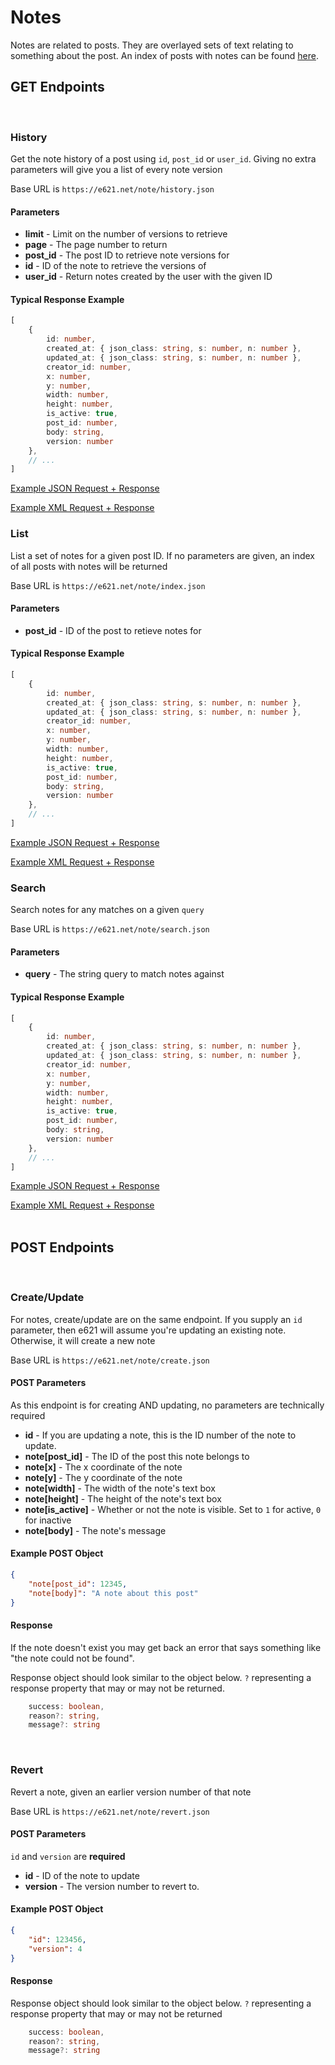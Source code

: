# Notes

Notes are related to posts. They are overlayed sets of text relating to something about the post. An index of posts with notes can be found [here](https://e621.net/note/index).


## GET Endpoints
</br>

### History

Get the note history of a post using `id`, `post_id` or `user_id`. Giving no extra parameters will give you a list of every note version

Base URL is `https://e621.net/note/history.json`

#### Parameters

- **limit** - Limit on the number of versions to retrieve
- **page** - The page number to return
- **post_id** - The post ID to retrieve note versions for
- **id** - ID of the note to retrieve the versions of
- **user_id** - Return notes created by the user with the given ID

#### Typical Response Example

```typescript
[
    {
        id: number,
        created_at: { json_class: string, s: number, n: number },
        updated_at: { json_class: string, s: number, n: number },
        creator_id: number,
        x: number,
        y: number,
        width: number,
        height: number,
        is_active: true,
        post_id: number,
        body: string,
        version: number
    },
    // ...
]
```

[Example JSON Request + Response](https://e621.net/note/history.json)

[Example XML Request + Response](https://e621.net/note/history.xml)
</br>

### List

List a set of notes for a given post ID. If no parameters are given, an index of all posts with notes will be returned

Base URL is `https://e621.net/note/index.json`

#### Parameters

- **post_id** - ID of the post to retieve notes for

#### Typical Response Example

```typescript
[
    {
        id: number,
        created_at: { json_class: string, s: number, n: number },
        updated_at: { json_class: string, s: number, n: number },
        creator_id: number,
        x: number,
        y: number,
        width: number,
        height: number,
        is_active: true,
        post_id: number,
        body: string,
        version: number
    },
    // ...
]
```

[Example JSON Request + Response](https://e621.net/note/index.json)

[Example XML Request + Response](https://e621.net/note/index.xml)
</br>

### Search

Search notes for any matches on a given `query`

Base URL is `https://e621.net/note/search.json`

#### Parameters

- **query** - The string query to match notes against

#### Typical Response Example

```typescript
[
    {
        id: number,
        created_at: { json_class: string, s: number, n: number },
        updated_at: { json_class: string, s: number, n: number },
        creator_id: number,
        x: number,
        y: number,
        width: number,
        height: number,
        is_active: true,
        post_id: number,
        body: string,
        version: number
    },
    // ...
]
```

[Example JSON Request + Response](https://e621.net/note/search.json?query=fox)

[Example XML Request + Response](https://e621.net/note/search.xml?query=fox)
</br>
</br>

## POST Endpoints
</br>

### Create/Update

For notes, create/update are on the same endpoint. If you supply an `id` parameter, then e621 will assume you're updating an existing note. Otherwise, it will create a new note

Base URL is `https://e621.net/note/create.json`

#### POST Parameters

As this endpoint is for creating AND updating, no parameters are technically required

- **id** - If you are updating a note, this is the ID number of the note to update.
- **note[post_id]** - The ID of the post this note belongs to
- **note[x]** - The x coordinate of the note
- **note[y]** - The y coordinate of the note
- **note[width]** - The width of the note's text box
- **note[height]** - The height of the note's text box
- **note[is_active]** - Whether or not the note is visible. Set to `1` for active, `0` for inactive
- **note[body]** - The note's message

#### Example POST Object

```json
{
    "note[post_id": 12345,
    "note[body]": "A note about this post"
}
```

#### Response

If the note doesn't exist you may get back an error that says something like "the note could not be found".

Response object should look similar to the object below. `?` representing a response property that may or may not be returned.

```typescript
    success: boolean,
    reason?: string,
    message?: string
```
</br>

### Revert

Revert a note, given an earlier version number of that note

Base URL is `https://e621.net/note/revert.json`

#### POST Parameters

`id` and `version` are **required**

- **id** - ID of the note to update
- **version** - The version number to revert to.

#### Example POST Object

```json
{
    "id": 123456,
    "version": 4
}
```

#### Response

Response object should look similar to the object below. `?` representing a response property that may or may not be returned

```typescript
    success: boolean,
    reason?: string,
    message?: string
```
</br>

